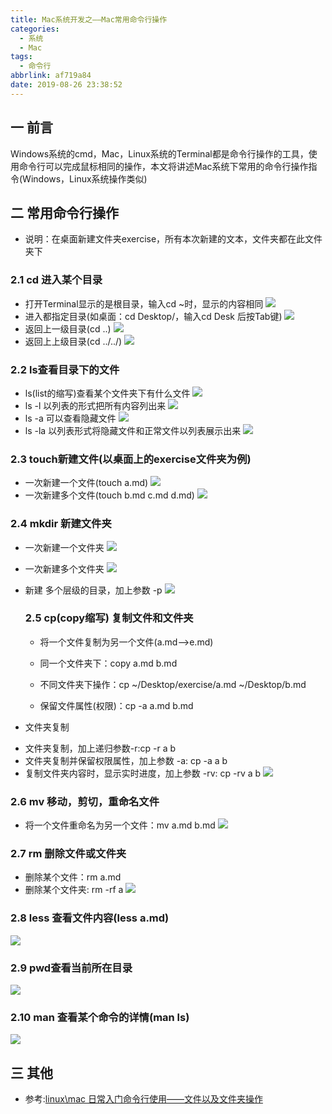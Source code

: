 ```yaml
---
title: Mac系统开发之——Mac常用命令行操作
categories:
  - 系统
  - Mac
tags:
  - 命令行
abbrlink: af719a84
date: 2019-08-26 23:38:52
---
```

## 一 前言

Windows系统的cmd，Mac，Linux系统的Terminal都是命令行操作的工具，使用命令行可以完成鼠标相同的操作，本文将讲述Mac系统下常用的命令行操作指令(Windows，Linux系统操作类似)

<!--more-->

## 二 常用命令行操作

* 说明：在桌面新建文件夹exercise，所有本次新建的文本，文件夹都在此文件夹下

### 2.1 cd 进入某个目录

* 打开Terminal显示的是根目录，输入cd ~时，显示的内容相同
	 ![][1]
* 进入都指定目录(如桌面：cd Desktop/，输入cd Desk 后按Tab键)
	![][2]
* 返回上一级目录(cd ..)
	![][3]
* 返回上上级目录(cd ../../)
	![][4]

### 2.2 ls查看目录下的文件

* ls(list的缩写)查看某个文件夹下有什么文件
	![][5]
* ls -l 以列表的形式把所有内容列出来
	![][6]
* ls -a 可以查看隐藏文件
	![][7]
* ls -la 以列表形式将隐藏文件和正常文件以列表展示出来
	![][8]
	
### 2.3 touch新建文件(以桌面上的exercise文件夹为例)

* 一次新建一个文件(touch a.md)
	![][9]
* 一次新建多个文件(touch b.md c.md d.md)
  ![][10]
### 2.4 mkdir 新建文件夹

* 一次新建一个文件夹
	![][11]
* 一次新建多个文件夹
	![][12]
* 新建 多个层级的目录，加上参数 -p
    ![][13]

  ### 2.5 cp(copy缩写) 复制文件和文件夹
  
  * 将一个文件复制为另一个文件(a.md—>e.md)
  - 同一个文件夹下：copy a.md b.md
  - 不同文件夹下操作：cp ~/Desktop/exercise/a.md ~/Desktop/b.md
  - 保留文件属性(权限)：cp -a a.md b.md 
	
    [][14]

* 文件夹复制
 - 文件夹复制，加上递归参数-r:cp -r a b
 - 文件夹复制并保留权限属性，加上参数 -a: cp -a a b
 - 复制文件夹内容时，显示实时进度，加上参数 -rv: cp -rv a b
	![][15]

### 2.6 mv 移动，剪切，重命名文件

* 将一个文件重命名为另一个文件：mv a.md b.md
	 ![][16]
### 2.7 rm 删除文件或文件夹
* 删除某个文件：rm a.md 
* 删除某个文件夹: rm -rf a 
    ![][17]
### 2.8 less 查看文件内容(less a.md)
![][18]
### 2.9 pwd查看当前所在目录
![][19]
### 2.10 man 查看某个命令的详情(man ls)
![][20]
## 三 其他

* 参考:[linux\mac 日常入门命令行使用——文件以及文件夹操作][21]


[1]: https://cdn.jsdelivr.net/gh/PGzxc/CDN/blog-image/mac-shell-cd-root.png
[2]: https://cdn.jsdelivr.net/gh/PGzxc/CDN/blog-image/mac-shell-cd-desktop.png
[3]: https://cdn.jsdelivr.net/gh/PGzxc/CDN/blog-image/mac-shell-cd-preview.png
[4]: https://cdn.jsdelivr.net/gh/PGzxc/CDN/blog-image/mac-shell-cd-pre-pre.png
[5]: https://cdn.jsdelivr.net/gh/PGzxc/CDN/blog-image/mac-shell-ls.png
[6]: https://cdn.jsdelivr.net/gh/PGzxc/CDN/blog-image/mac-shell-ls-l.png
[7]: https://cdn.jsdelivr.net/gh/PGzxc/CDN/blog-image/mac-shell-ls-a.png
[8]: https://cdn.jsdelivr.net/gh/PGzxc/CDN/blog-image/mac-shell-ls-la.png
[9]: https://cdn.jsdelivr.net/gh/PGzxc/CDN/blog-image/mac-shell-touch-a-file.png
[10]: https://cdn.jsdelivr.net/gh/PGzxc/CDN/blog-image/mac-shell-touch-more-file.png
[11]: https://cdn.jsdelivr.net/gh/PGzxc/CDN/blog-image/mac-shell-mkdir-a-dir.png
[12]: https://cdn.jsdelivr.net/gh/PGzxc/CDN/blog-image/mac-shell-mkdir-more-dir.png
[13]: https://cdn.jsdelivr.net/gh/PGzxc/CDN/blog-image/mac-shell-mkdir-more-dir-p.png
[14]: https://cdn.jsdelivr.net/gh/PGzxc/CDN/blog-image/mac-shell-cp-a-2-b.png
[15]: https://cdn.jsdelivr.net/gh/PGzxc/CDN/blog-image/mac-shell-cp-dir.png
[16]: https://cdn.jsdelivr.net/gh/PGzxc/CDN/blog-image/mac-shell-mv-2-other.png
[17]: https://cdn.jsdelivr.net/gh/PGzxc/CDN/blog-image/mac-shell-rm.png
[18]: https://cdn.jsdelivr.net/gh/PGzxc/CDN/blog-image/mac-shell-less.png
[19]: https://cdn.jsdelivr.net/gh/PGzxc/CDN/blog-image/mac-shell-pwd.png
[20]: https://cdn.jsdelivr.net/gh/PGzxc/CDN/blog-image/mac-shell-man-ls.png
[21]: https://blog.csdn.net/fungleo/article/details/78488656
